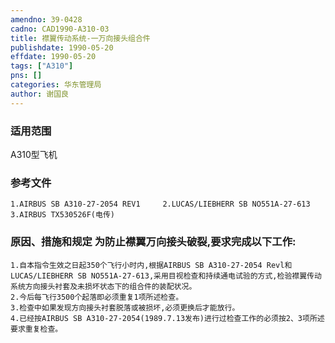 ```yaml
---
amendno: 39-0428  
cadno: CAD1990-A310-03  
title: 襟翼传动系统-一万向接头组合件  
publishdate: 1990-05-20  
effdate: 1990-05-20  
tags: ["A310"]  
pns: []  
categories: 华东管理局  
author: 谢国良  
---
```

  
### 适用范围  
A310型飞机  
  
<!--more-->  
### 参考文件  
    1.AIRBUS SB A310-27-2054 REV1     2.LUCAS/LIEBHERR SB NO551A-27-613  
    3.AIRBUS TX530526F(电传)  
  
### 原因、措施和规定     为防止襟翼万向接头破裂,要求完成以下工作:  
    1.自本指令生效之日起350个飞行小时内,根据AIRBUS SB A310-27-2054 Revl和LUCAS/LIEBHERR SB NO551A-27-613,采用目视检查和持续通电试验的方式,检验襟翼传动系统方向接头衬套及未损坏状态下的组合件的装配状况。  
    2.今后每飞行3500个起落即必须重复1项所述检查。  
    3.检查中如果发现方向接头衬套脱落或被损坏,必须更换后才能放行。  
    4.已经按AIRBUS SB A310-27-2054(1989.7.13发布)进行过检查工作的必须按2、3项所述要求重复检查。  
  
  
